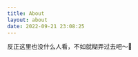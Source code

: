 ```yaml
---
title: About
layout: about
date: 2022-09-21 23:08:25
---
```


<!-- 欢迎访问 tauyong 的小站！

本人是：

- 数学专业本科生，但是学不会数学；
- 忠实的果粉，但是买不起新款；
- 喜欢整计算机，但是整不出名堂；
- 摄影爱好者，但是还在用没有未来的单反；
- 天文爱好者，但是仅限于看书…… -->

反正这里也没什么人看，不如就糊弄过去吧～🤪

<!-- ## 网站历史

- 2022 年 9 月 21 日，在 [NameSilo](https://www.namesilo.com/) 购买 `tauyoung.top` 域名，并在 [Hostwinds](https://www.hostwinds.com/) 购买云服务器，利用 [Hexo](https://hexo.io/zh-cn/) 搭建了本博客网站；
- 2022 年 9 月 22 日，在搭建评论系统 [Waline](https://waline.js.org/) 的时候发现了免费网页托管平台 [Vercel](https://vercel.com/)，于是退掉了 Hostwinds 的云服务器，将网站迁移至 Vercel 部署。 -->